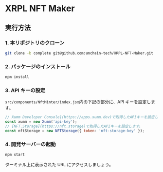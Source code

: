 # XRPL NFT Maker

## 実行方法

### 1. 本リポジトリのクローン

```bash
git clone -b complete git@github.com:unchain-tech/XRPL-NFT-Maker.git
```

### 2. パッケージのインストール

```bash
npm install
```

### 3. API キーの設定

`src/components/NftMinter/index.jsx`内の下記の部分に、API キーを設定します。

```javascript
// Xumm Developer Console](https://apps.xumm.dev)で取得したAPIキーを設定します。
const xumm = new Xumm('api-key');
// [NFT.Storage](https://nft.storage)で取得したAPIキーを設定します。
const nftStorage = new NFTStorage({ token: 'nft-storage-key' });
```

### 4. 開発サーバーの起動

```bash
npm start
```

ターミナル上に表示された URL にアクセスしましょう。
